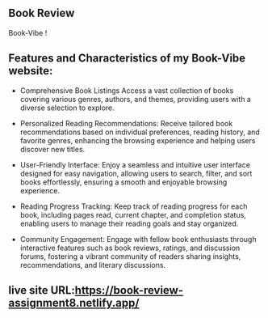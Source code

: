## Book Review 
Book-Vibe !

## Features and Characteristics of my Book-Vibe website:

+ Comprehensive Book Listings
Access a vast collection of books covering various genres, authors, and themes, providing users with a diverse selection to explore.

+ Personalized Reading Recommendations:
Receive tailored book recommendations based on individual preferences, reading history, and favorite genres, enhancing the browsing experience and helping users discover new titles.

+ User-Friendly Interface:
Enjoy a seamless and intuitive user interface designed for easy navigation, allowing users to search, filter, and sort books effortlessly, ensuring a smooth and enjoyable browsing experience.

+ Reading Progress Tracking:
Keep track of reading progress for each book, including pages read, current chapter, and completion status, enabling users to manage their reading goals and stay organized.

+ Community Engagement:
Engage with fellow book enthusiasts through interactive features such as book reviews, ratings, and discussion forums, fostering a vibrant community of readers sharing insights, recommendations, and literary discussions.

## live site URL:https://book-review-assignment8.netlify.app/
